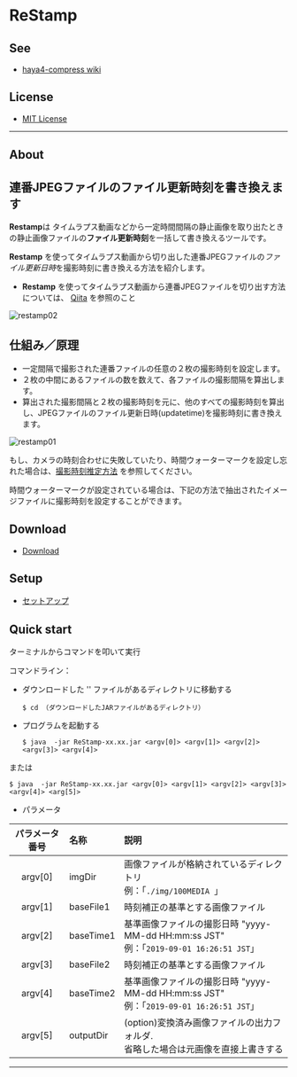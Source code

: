 # ReStamp

## See

* [haya4-compress wiki](http://surveyor.mydns.jp/gitbucket/yuu/Restamp/wiki)

## License

* [MIT License](LICENSE.txt)

-------------------------------------------------------------------

## About
## 連番JPEGファイルのファイル更新時刻を書き換えます

**Restamp**は タイムラプス動画などから一定時間間隔の静止画像を取り出たときの静止画像ファイルの**ファイル更新時刻**を一括して書き換えるツールです。

**Restamp** を使ってタイムラプス動画から切り出した連番JPEGファイルの*ファイル更新日時*を撮影時刻に書き換える方法を紹介します。

* **Restamp** を使ってタイムラプス動画から連番JPEGファイルを切り出す方法については、
[Qiita](https://qiita.com/yuuhayashi@github/items/cdf4ceb064d483f29a35 "タイムラプス動画から静止画を切り出して、位置情報をつけて、Mapillaryサイトに一括アップする手順のまとめ")
を参照のこと

![restamp02](http://surveyor.mydns.jp/gitbucket/yuu/Restamp/wiki/restamp02.png)



## 仕組み／原理

 * 一定間隔で撮影された連番ファイルの任意の２枚の撮影時刻を設定します。
 * ２枚の中間にあるファイルの数を数えて、各ファイルの撮影間隔を算出します。
 * 算出された撮影間隔と２枚の撮影時刻を元に、他のすべての撮影時刻を算出し、JPEGファイルのファイル更新日時(updatetime)を撮影時刻に書き換えます。

![restamp01](http://surveyor.mydns.jp/gitbucket/yuu/Restamp/wiki/restamp01.png)

  もし、カメラの時刻合わせに失敗していたり、時間ウォーターマークを設定し忘れた場合は、[撮影時刻推定方法](https://github.com/yuuhayashi/Movie2jpg/blob/master/src/UPDATETIME.md) を参照してください。

時間ウォーターマークが設定されている場合は、下記の方法で抽出されたイメージファイルに撮影時刻を設定することができます。


## Download

* [Download](http://surveyor.mydns.jp/gitbucket/yuu/Restamp/wiki/Download)


## Setup

* [セットアップ](http://surveyor.mydns.jp/gitbucket/yuu/Restamp/wiki/Setup)


## Quick start

ターミナルからコマンドを叩いて実行

コマンドライン：

* ダウンロードした '' ファイルがあるディレクトリに移動する
  ```
  $ cd （ダウンロードしたJARファイルがあるディレクトリ）
  ```

* プログラムを起動する
  ```
  $ java  -jar ReStamp-xx.xx.jar <argv[0]> <argv[1]> <argv[2]> <argv[3]> <argv[4]>
  ```
 または
  ```
  $ java  -jar ReStamp-xx.xx.jar <argv[0]> <argv[1]> <argv[2]> <argv[3]> <argv[4]> <arg[5]>
  ```

* パラメータ

| パラメータ番号 | 名称 | 説明 |
|:-----------:|:------------|:------------|
| argv[0]     |  imgDir |     画像ファイルが格納されているディレクトリ<br/>  例：「`./img/100MEDIA `」    |
| argv[1]     | baseFile1  | 時刻補正の基準とする画像ファイル |
| argv[2]     |  baseTime1 | 基準画像ファイルの撮影日時 "yyyy-MM-dd HH:mm:ss JST" <br/>例：「`2019-09-01 16:26:51 JST`」 |
| argv[3]     | baseFile2 | 時刻補正の基準とする画像ファイル |
| argv[4]     | baseTime2  | 基準画像ファイルの撮影日時 "yyyy-MM-dd HH:mm:ss  JST" <br/>例：「`2019-09-01 16:26:51 JST`」|
| argv[5]     |  outputDir |  (option)変換済み画像ファイルの出力フォルダ.<br/>省略した場合は元画像を直接上書きする |


----

